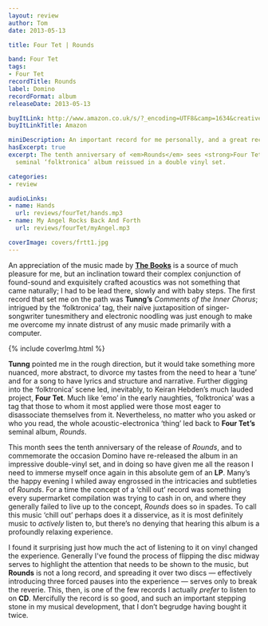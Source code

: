 ```yaml
---
layout: review
author: Tom
date: 2013-05-13

title: Four Tet | Rounds

band: Four Tet
tags:
- Four Tet
recordTitle: Rounds
label: Domino
recordFormat: album
releaseDate: 2013-05-13

buyItLink: http://www.amazon.co.uk/s/?_encoding=UTF8&camp=1634&creative=19450&field-keywords=four%20tet%20rounds&linkCode=ur2&tag=eatebymons-21&url=search-alias%3Daps
buyItLinkTitle: Amazon

miniDescription: An important record for me personally, and a great record in general. 
hasExcerpt: true
excerpt: The tenth anniversary of <em>Rounds</em> sees <strong>Four Tet’</strong>s
  seminal ‘folktronica’ album reissued in a double vinyl set.

categories:
- review

audioLinks:
- name: Hands
  url: reviews/fourTet/hands.mp3
- name: My Angel Rocks Back And Forth
  url: reviews/fourTet/myAngel.mp3

coverImage: covers/frtt1.jpg
---
```


An appreciation of the music made by [**The Books**](http://rcm-uk.amazon.co.uk/e/cm?lt1=_blank&bc1=000000&IS2=1&bg1=FFFFFF&fc1=000000&lc1=0000FF&t=eatebymons-21&o=2&p=8&l=as4&m=amazon&f=ifr&ref=ss_til&asins=B0007XMKXU) is a source of much pleasure for me, but an inclination toward their complex conjunction of found-sound and exquisitely crafted acoustics was not something that came naturally; I had to be lead there, slowly and with baby steps. The first record that set me on the path was **Tunng’s** *Comments of the Inner Chorus*; intrigued by the ‘folktronica’ tag, their naïve juxtaposition of singer-songwriter tunesmithery and electronic noodling was just enough to make me overcome my innate distrust of any music made primarily with a computer.

<div>{% include coverImg.html %}</div>

**Tunng** pointed me in the rough direction, but it would take something more nuanced, more abstract, to divorce my tastes from the need to hear a ‘tune’ and for a song to have lyrics and structure and narrative. Further digging into the ‘folktronica’ scene led, inevitably, to Keiran Hebden’s much lauded project, **Four Tet**. Much like ‘emo’ in the early naughties, ‘folktronica’ was a tag that those to whom it most applied were those most eager to disassociate themselves from it. Nevertheless, no matter who you asked or who you read, the whole acoustic-electronica ‘thing’ led back to **Four Tet’s** seminal album, *Rounds*.

This month sees the tenth anniversary of the release of *Rounds*, and to commemorate the occasion Domino have re-released the album in an impressive double-vinyl set, and in doing so have given me all the reason I need to immerse myself once again in this absolute gem of an **LP**. Many’s the happy evening I whiled away engrossed in the intricacies and subtleties of *Rounds*. For a time the concept of a ‘chill out’ record was something every supermarket compilation was trying to cash in on, and where they generally failed to live up to the concept, *Rounds* does so in spades. To call this music ‘chill out’ perhaps does it a disservice, as it is most definitely music to _actively_ listen to, but there’s no denying that hearing this album is a profoundly relaxing experience.

I found it surprising just how much the act of listening to it on vinyl changed the experience. Generally I've found the process of flipping the disc midway serves to highlight the attention that needs to be shown to the music, but **Rounds** is not a long record, and spreading it over two discs — effectively introducing three forced pauses into the experience — serves only to break the reverie. This, then, is one of the few records I actually _prefer_ to listen to on **CD**. Mercifully the record is so good, and such an important stepping stone in my musical development, that I don’t begrudge having bought it twice.
